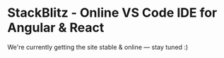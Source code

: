 # StackBlitz - Online VS Code IDE for Angular & React

We're currently getting the site stable & online — stay tuned :)
